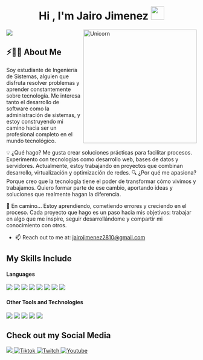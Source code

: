 <h1 align="center"><b>Hi , I'm Jairo Jimenez </b><img src="https://media.giphy.com/media/hvRJCLFzcasrR4ia7z/giphy.gif" width="35"></h1>
<img align="right" width=300px alt="Unicorn" src="https://i.pinimg.com/736x/15/79/6d/15796d466bf8be86af9c6a9219d87b0d.jpg" />

<p align="left">
 <img src="https://readme-typing-svg.herokuapp.com/?lines=Welcome+to+my+GitHub+Profile!&center=true&width=360&height=30">
</p>

<!-- <a target="blank"><img align="left" src="./assets/profile_pic.gif" /></a> -->
## ⚡🙋‍♂️ About Me
Soy estudiante de Ingeniería de Sistemas, alguien que disfruta resolver problemas y aprender constantemente sobre tecnología. Me interesa tanto el desarrollo de software como la administración de sistemas, y estoy construyendo mi camino hacia ser un profesional completo en el mundo tecnológico.

💡 ¿Qué hago?
Me gusta crear soluciones prácticas para facilitar procesos.
Experimento con tecnologías como desarrollo web, bases de datos y servidores.
Actualmente, estoy trabajando en proyectos que combinan desarrollo, virtualización y optimización de redes.
🔍 ¿Por qué me apasiona?
Porque creo que la tecnología tiene el poder de transformar cómo vivimos y trabajamos. Quiero formar parte de ese cambio, aportando ideas y soluciones que realmente hagan la diferencia.

🚀 En camino...
Estoy aprendiendo, cometiendo errores y creciendo en el proceso. Cada proyecto que hago es un paso hacia mis objetivos: trabajar en algo que me inspire, seguir desarrollándome y compartir mi conocimiento con otros.
- 📫 Reach out to me at: <a href="jairojimenez2810@gmail.com">jairojimenez2810@gmail.com</a>

## My Skills Include

<h4> Languages </h4>
<span> 
  <img src="https://img.shields.io/badge/HTML5-E34F26?style=for-the-badge&logo=html5&logoColor=white">
  <img src="https://img.shields.io/badge/CSS3-1572B6?style=for-the-badge&logo=css3&logoColor=white">
  <img src="https://img.shields.io/badge/JavaScript-F7DF1E?style=for-the-badge&logo=javascript&logoColor=black">
  <img src="https://img.shields.io/badge/Java-ED8B00?style=for-the-badge&logo=java&logoColor=white">
  <img src="https://img.shields.io/badge/C-00599C?style=for-the-badge&logo=c&logoColor=white">
  <img src="https://img.shields.io/badge/python-3670A0?style=for-the-badge&logo=python&logoColor=ffdd54">
  <img src= "https://img.shields.io/badge/typescript-%23007ACC.svg?style=for-the-badge&logo=typescript&logoColor=white">
  <img src= "https://img.shields.io/badge/-Arduino-00979D?style=for-the-badge&logo=Arduino&logoColor=white">
 
</span>
<h4> Other Tools and Technologies </h4>
<span>
  <img src="https://img.shields.io/badge/Git-F05032?style=for-the-badge&logo=git&logoColor=white">
  <img src="https://img.shields.io/badge/jira-%230A0FFF.svg?style=for-the-badge&logo=jira&logoColor=white">
  <img src="https://img.shields.io/badge/Notion-%23000000.svg?style=for-the-badge&logo=notion&logoColor=white">
  <img src="https://img.shields.io/badge/Fedora-294172?style=for-the-badge&logo=fedora&logoColor=white">
  <img src="https://img.shields.io/badge/MySQL-00000F?style=for-the-badge&logo=mysql&logoColor=white">
</span>

## Check out my Social Media

<a href= "https://www.instagram.com/jairojimenezjv/?hl=es">
    <img src="https://img.shields.io/badge/Instagram-%23E4405F.svg?style=for-the-badge&logo=Instagram&logoColor=white">
</a>
<a href="https://www.tiktok.com/@vapixel_" >
  <img src="https://img.shields.io/badge/TikTok-%23000000.svg?style=for-the-badge&logo=TikTok&logoColor=white" alt="Tiktok">
</a>
<a href="https://www.twitch.tv/valenwerle" >
  <img src="https://img.shields.io/badge/Twitch-9347FF?style=for-the-badge&logo=twitch&logoColor=white" alt="Twitch">
</a>
<a href="https://www.youtube.com/@ValenWerle">
  <img src="https://img.shields.io/badge/YouTube-%23FF0000.svg?style=for-the-badge&logo=YouTube&logoColor=white" alt="Youtube">
</a>
</div>
